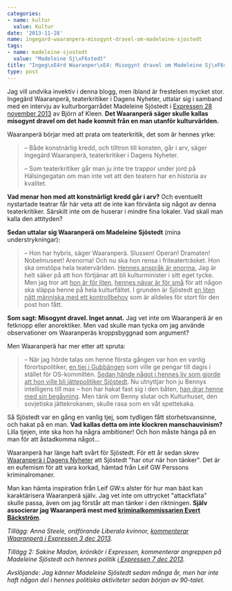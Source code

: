 ```yaml
---
categories:
- name: kultur
  value: Kultur
date: '2013-11-28'
name: ingegard-waaranpera-misogynt-dravel-om-madeleine-sjostedt
tags:
- name: madeleine-sjostedt
  value: "Madeleine Sj\xF6stedt"
title: "Ingeg\xE4rd Waaranper\xE4: Misogynt dravel om Madeleine Sj\xF6stedt"
type: post
---
```

Jag vill undvika invektiv i denna blogg, men ibland är frestelsen mycket stor. Ingegärd Waaranperä, teaterkritiker i Dagens Nyheter, uttalar sig i samband med en intervju av kulturborgarrådet Madeleine Sjöstedt i [Expressen 28 november 2013](http://www.expressen.se/kultur/toppnyheter-/har-man-en-publik-pa-tio-personer-sa-ska-man-kunna-fa-tva-till/) av Björn af Kleen. **Det Waaranperä säger skulle kallas misogynt dravel om det hade kommit från en man utanför kulturvärlden.**

Waaranperä börjar med att prata om teaterkritik, det som är hennes yrke:

> – Både konstnärlig kredd, och tilltron till konsten, går i arv, säger Ingegärd Waaranperä, teaterkritiker i Dagens Nyheter.
> 
> – Som teaterkritiker går man ju inte tre trappor under jord på Hälsingegatan om man inte vet att den teatern har en historia av kvalitet.

**Vad menar hon med att konstnärligt kredd går i arv?** Och eventuellt nystartade teatrar får här veta att de inte kan förvänta sig något av denna teaterkritiker. Särskilt inte om de huserar i mindre fina lokaler. Vad skall man kalla den attityden?

**Sedan uttalar sig Waaranperä om Madeleine Sjöstedt** (mina understrykningar):

> – Hon har hybris, säger Waaranperä. Slussen! Operan! Dramaten! Nobelmuseet! Arenorna! Och nu ska hon rensa i friteaterträsket. Hon ska omstöpa hela teatervärlden. <u>Hennes anspråk är enorma.</u> Jag är helt säker på att hon förtjänar att bli kulturminister i sitt eget tycke. Men jag tror att <u>hon är för liten</u>, <u>hennes nävar är för små</u> för att någon ska släppa henne på hela kulturfältet. I grunden är Sjöstedt <u>en liten nätt människa med ett kontrollbehov</u> som är alldeles för stort för den post hon fått.

**Som sagt: Misogynt dravel. Inget annat.** Jag vet inte om Waaranperä är en fetknopp eller anorektiker. Men vad skulle man tycka om jag använde observationer om Waaranperäs kroppsbyggnad som argument?

Men Waaranperä har mer etter att spruta:

> – När jag hörde talas om henne första gången var hon en vanlig förortspolitiker, <u>en tjej i Gubbängen</u> som ville ge pengar till dagis i stället för OS-kommittén. <u>Sedan hände något i hennes liv som gjorde att hon ville bli jättepolitiker Sjöstedt</u>. Nu utnyttjar hon ju Bennys intelligens till max – hon har hakat fast sig i den båten, <u>han drar henne med sin begåvning</u>. Men tänk om Benny slutar och Kulturhuset, den sovjetiska jättekrokanen, skulle rasa som en våt spettekaka.

Så Sjöstedt var en gång en vanlig tjej, som tydligen fått storhetsvansinne, och hakat på en man. **Vad kallas detta om inte klockren manschauvinism?** Lilla tjejen, inte ska hon ha några ambitioner! Och hon måste hänga på en man för att åstadkomma något...

Waaranperä har länge haft svårt för Sjöstedt. För ett år sedan skrev [Waaranperä i Dagens Nyheter](http://www.dn.se/kultur-noje/ingegard-waaranpera-madeleine-sjostedt-har-otur-nar-hon-tanker/) att Sjöstedt "har otur när hon tänker". Det är en eufemism för att vara korkad, hämtad från Leif GW Perssons kriminalromaner.

Man kan hämta inspiration från Leif GW:s alster för hur man bäst kan karaktärisera Waaranperä själv. Jag vet inte om uttrycket "attackflata" skulle passa, även om jag förstår att man tänker i den riktningen. **Själv associerar jag Waaranperä mest med [kriminalkommissarien Evert Bäckström](http://sv.wikipedia.org/wiki/Evert_B%C3%A4ckstr%C3%B6m)**.

*Tillägg: Anna Steele, ordförande Liberala kvinnor, [kommenterar Waaranperä i Expressen 3 dec 2013](http://www.expressen.se/kultur/fy-waaranpera/).*

*Tillägg 2: Sakine Madon, krönikör i Expressen, kommenterar angreppen på Madeleine Sjöstedt och hennes politik [i Expressen 7 dec 2013](http://www.expressen.se/ledare/sakine-madon/arroganta-pahopp-fran-kultureliten/).*

*Avslöjande: Jag känner Madeleine Sjöstedt sedan många år, men har inte haft någon del i hennes politiska aktiviteter sedan början av 90-talet.*

